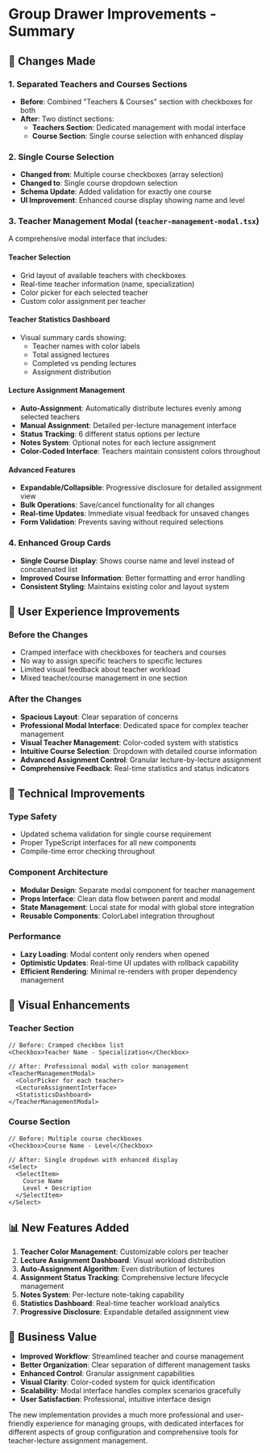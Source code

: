 # Group Drawer Improvements - Summary

## 🎯 Changes Made

### 1. **Separated Teachers and Courses Sections**

- **Before**: Combined "Teachers & Courses" section with checkboxes for both
- **After**: Two distinct sections:
  - **Teachers Section**: Dedicated management with modal interface
  - **Course Section**: Single course selection with enhanced display

### 2. **Single Course Selection**

- **Changed from**: Multiple course checkboxes (array selection)
- **Changed to**: Single course dropdown selection
- **Schema Update**: Added validation for exactly one course
- **UI Improvement**: Enhanced course display showing name and level

### 3. **Teacher Management Modal** (`teacher-management-modal.tsx`)

A comprehensive modal interface that includes:

#### **Teacher Selection**

- Grid layout of available teachers with checkboxes
- Real-time teacher information (name, specialization)
- Color picker for each selected teacher
- Custom color assignment per teacher

#### **Teacher Statistics Dashboard**

- Visual summary cards showing:
  - Teacher names with color labels
  - Total assigned lectures
  - Completed vs pending lectures
  - Assignment distribution

#### **Lecture Assignment Management**

- **Auto-Assignment**: Automatically distribute lectures evenly among selected teachers
- **Manual Assignment**: Detailed per-lecture management interface
- **Status Tracking**: 6 different status options per lecture
- **Notes System**: Optional notes for each lecture assignment
- **Color-Coded Interface**: Teachers maintain consistent colors throughout

#### **Advanced Features**

- **Expandable/Collapsible**: Progressive disclosure for detailed assignment view
- **Bulk Operations**: Save/cancel functionality for all changes
- **Real-time Updates**: Immediate visual feedback for unsaved changes
- **Form Validation**: Prevents saving without required selections

### 4. **Enhanced Group Cards**

- **Single Course Display**: Shows course name and level instead of concatenated list
- **Improved Course Information**: Better formatting and error handling
- **Consistent Styling**: Maintains existing color and layout system

## 🚀 User Experience Improvements

### **Before the Changes**

- Cramped interface with checkboxes for teachers and courses
- No way to assign specific teachers to specific lectures
- Limited visual feedback about teacher workload
- Mixed teacher/course management in one section

### **After the Changes**

- **Spacious Layout**: Clear separation of concerns
- **Professional Modal Interface**: Dedicated space for complex teacher management
- **Visual Teacher Management**: Color-coded system with statistics
- **Intuitive Course Selection**: Dropdown with detailed course information
- **Advanced Assignment Control**: Granular lecture-by-lecture assignment
- **Comprehensive Feedback**: Real-time statistics and status indicators

## 🔧 Technical Improvements

### **Type Safety**

- Updated schema validation for single course requirement
- Proper TypeScript interfaces for all new components
- Compile-time error checking throughout

### **Component Architecture**

- **Modular Design**: Separate modal component for teacher management
- **Props Interface**: Clean data flow between parent and modal
- **State Management**: Local state for modal with global store integration
- **Reusable Components**: ColorLabel integration throughout

### **Performance**

- **Lazy Loading**: Modal content only renders when opened
- **Optimistic Updates**: Real-time UI updates with rollback capability
- **Efficient Rendering**: Minimal re-renders with proper dependency management

## 🎨 Visual Enhancements

### **Teacher Section**

```tsx
// Before: Cramped checkbox list
<Checkbox>Teacher Name - Specialization</Checkbox>

// After: Professional modal with color management
<TeacherManagementModal>
  <ColorPicker for each teacher>
  <LectureAssignmentInterface>
  <StatisticsDashboard>
</TeacherManagementModal>
```

### **Course Section**

```tsx
// Before: Multiple course checkboxes
<Checkbox>Course Name - Level</Checkbox>

// After: Single dropdown with enhanced display
<Select>
  <SelectItem>
    Course Name
    Level • Description
  </SelectItem>
</Select>
```

## 📊 New Features Added

1. **Teacher Color Management**: Customizable colors per teacher
2. **Lecture Assignment Dashboard**: Visual workload distribution
3. **Auto-Assignment Algorithm**: Even distribution of lectures
4. **Assignment Status Tracking**: Comprehensive lecture lifecycle management
5. **Notes System**: Per-lecture note-taking capability
6. **Statistics Dashboard**: Real-time teacher workload analytics
7. **Progressive Disclosure**: Expandable detailed assignment view

## 🎯 Business Value

- **Improved Workflow**: Streamlined teacher and course management
- **Better Organization**: Clear separation of different management tasks
- **Enhanced Control**: Granular assignment capabilities
- **Visual Clarity**: Color-coded system for quick identification
- **Scalability**: Modal interface handles complex scenarios gracefully
- **User Satisfaction**: Professional, intuitive interface design

The new implementation provides a much more professional and user-friendly experience for managing groups, with dedicated interfaces for different aspects of group configuration and comprehensive tools for teacher-lecture assignment management.

